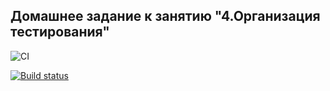 ## Домашнее задание к занятию "4.Организация тестирования" 


![CI](https://github.com/OlgaIts/ahj-homework-4-testing/actions/workflows/web.yml/badge.svg)

[![Build status](https://ci.appveyor.com/api/projects/status/d5be347so68vxl4n?svg=true)](https://ci.appveyor.com/project/OlgaIts/ahj-homework-4-testing)